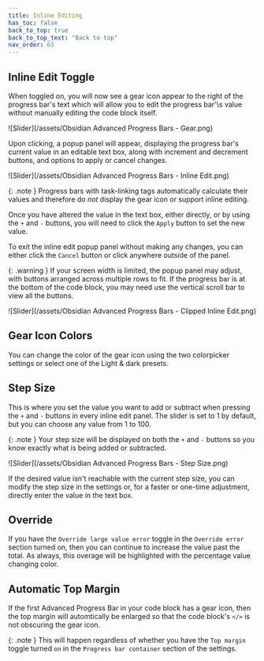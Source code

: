```yaml
---
title: Inline Editing
has_toc: false
back_to_top: true
back_to_top_text: "Back to top"
nav_order: 65
---
```


## Inline Edit Toggle
When toggled on, you will now see a gear icon appear to the right of the progress bar\'s text which will allow you to edit the progress bar'\s value without manually editing the code block itself.

![Slider](/assets/Obsidian Advanced Progress Bars - Gear.png)

Upon clicking, a popup panel will appear, displaying the progress bar's current value in an editable text box, along with increment and decrement buttons, and options to apply or cancel changes.

![Slider](/assets/Obsidian Advanced Progress Bars - Inline Edit.png)

{: .note }
Progress bars with task-linking tags automatically calculate their values and therefore do *not* display the gear icon or support inline editing.

Once you have altered the value in the text box, either directly, or by using the `+` and `-` buttons, you will need to click the `Apply` button to set the new value.

To exit the inline edit popup panel without making any changes, you can either click the `Cancel` button or click anywhere outside of the panel.

{: .warning }
If your screen width is limited, the popup panel may adjust, with buttons arranged across multiple rows to fit.  If the progress bar is at the bottom of the code block, you may need use the vertical scroll bar to view all the buttons.

![Slider](/assets/Obsidian Advanced Progress Bars - Clipped Inline Edit.png)


## Gear Icon Colors
You can change the color of the gear icon using the two colorpicker settings or select one of the Light & dark presets.

## Step Size
This is where you set the value you want to add or subtract when pressing the `+` and `-` buttons in every inline edit panel.
The slider is set to 1 by default, but you can choose any value from 1 to 100.

{: .note }
Your step size will be displayed on both the `+` and `-` buttons so you know exactly what is being added or subtracted.

![Slider](/assets/Obsidian Advanced Progress Bars - Step Size.png)

If the desired value isn't reachable with the current step size, you can modify the step size in the settings or, for a faster or one-time adjustment, directly enter the value in the text box.

## Override
If you have the `Override large value error` toggle in the `Override error` section turned on, then you can continue to increase the value past the total.  As always, this overage will be highlighted with the percentage value changing color.

## Automatic Top Margin
If the first Advanced Progress Bar in your code block has a gear icon, then the top margin will automtically be enlarged so that the code block's `</>` is not obscuring the gear icon.

{: .note }
This will happen regardless of whether you have the `Top margin` toggle turned `on` in the `Progress bar container` section of the settings.
